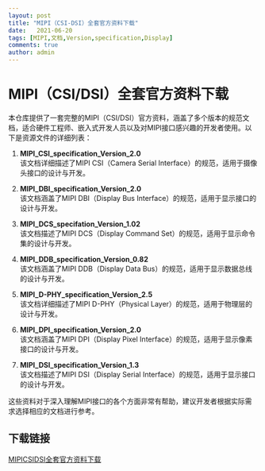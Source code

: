 ```yaml
---
layout: post
title: "MIPI（CSI-DSI）全套官方资料下载"
date:   2021-06-20
tags: [MIPI,文档,Version,specification,Display]
comments: true
author: admin
---
```

# MIPI（CSI/DSI）全套官方资料下载

本仓库提供了一套完整的MIPI（CSI/DSI）官方资料，涵盖了多个版本的规范文档，适合硬件工程师、嵌入式开发人员以及对MIPI接口感兴趣的开发者使用。以下是资源文件的详细列表：

1. **MIPI_CSI_specification_Version_2.0**  
   该文档详细描述了MIPI CSI（Camera Serial Interface）的规范，适用于摄像头接口的设计与开发。

2. **MIPI_DBI_specification_Version_2.0**  
   该文档涵盖了MIPI DBI（Display Bus Interface）的规范，适用于显示接口的设计与开发。

3. **MIPI_DCS_specifation_Version_1.02**  
   该文档描述了MIPI DCS（Display Command Set）的规范，适用于显示命令集的设计与开发。

4. **MIPI_DDB_specification_Version_0.82**  
   该文档涵盖了MIPI DDB（Display Data Bus）的规范，适用于显示数据总线的设计与开发。

5. **MIPI_D-PHY_specification_Version_2.5**  
   该文档详细描述了MIPI D-PHY（Physical Layer）的规范，适用于物理层的设计与开发。

6. **MIPI_DPI_specification_Version_2.0**  
   该文档涵盖了MIPI DPI（Display Pixel Interface）的规范，适用于显示像素接口的设计与开发。

7. **MIPI_DSI_specification_Version_1.3**  
   该文档描述了MIPI DSI（Display Serial Interface）的规范，适用于显示接口的设计与开发。

这些资料对于深入理解MIPI接口的各个方面非常有帮助，建议开发者根据实际需求选择相应的文档进行参考。

## 下载链接

[MIPICSIDSI全套官方资料下载](https://pan.quark.cn/s/33cd0bc1c415)